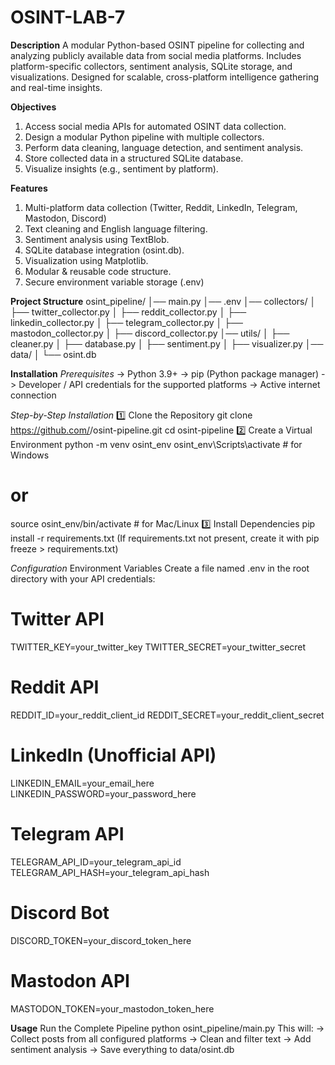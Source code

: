 # OSINT-LAB-7
**Description**
A modular Python-based OSINT pipeline for collecting and analyzing publicly available data from social media platforms. Includes platform-specific collectors, sentiment analysis, SQLite storage, and visualizations. Designed for scalable, cross-platform intelligence gathering and real-time insights.

**Objectives**
1. Access social media APIs for automated OSINT data collection.
2. Design a modular Python pipeline with multiple collectors.
3. Perform data cleaning, language detection, and sentiment analysis.
4. Store collected data in a structured SQLite database.
5. Visualize insights (e.g., sentiment by platform).

**Features**
1. Multi-platform data collection (Twitter, Reddit, LinkedIn, Telegram, Mastodon, Discord)
2. Text cleaning and English language filtering.
3. Sentiment analysis using TextBlob.
4. SQLite database integration (osint.db).
5. Visualization using Matplotlib.
6. Modular & reusable code structure.
7. Secure environment variable storage (.env)

**Project Structure**
osint_pipeline/
│── main.py
│── .env
│── collectors/
│    ├── twitter_collector.py
│    ├── reddit_collector.py
│    ├── linkedin_collector.py
│    ├── telegram_collector.py
│    ├── mastodon_collector.py
│    ├── discord_collector.py
│── utils/
│    ├── cleaner.py
│    ├── database.py
│    ├── sentiment.py
│    ├── visualizer.py
│── data/
│    └── osint.db

**Installation**
_Prerequisites_
-> Python 3.9+
-> pip (Python package manager)
-> Developer / API credentials for the supported platforms
-> Active internet connection

_Step-by-Step Installation_
1️⃣ Clone the Repository
git clone https://github.com/<your-username>/osint-pipeline.git
cd osint-pipeline
2️⃣ Create a Virtual Environment
python -m venv osint_env
osint_env\Scripts\activate      # for Windows
# or
source osint_env/bin/activate   # for Mac/Linux
3️⃣ Install Dependencies
pip install -r requirements.txt
(If requirements.txt not present, create it with pip freeze > requirements.txt)

_Configuration_
Environment Variables
Create a file named .env in the root directory with your API credentials:
# Twitter API
TWITTER_KEY=your_twitter_key
TWITTER_SECRET=your_twitter_secret

# Reddit API
REDDIT_ID=your_reddit_client_id
REDDIT_SECRET=your_reddit_client_secret

# LinkedIn (Unofficial API)
LINKEDIN_EMAIL=your_email_here
LINKEDIN_PASSWORD=your_password_here

# Telegram API
TELEGRAM_API_ID=your_telegram_api_id
TELEGRAM_API_HASH=your_telegram_api_hash

# Discord Bot
DISCORD_TOKEN=your_discord_token_here

# Mastodon API
MASTODON_TOKEN=your_mastodon_token_here

**Usage**
Run the Complete Pipeline
python osint_pipeline/main.py
This will:
-> Collect posts from all configured platforms
-> Clean and filter text
-> Add sentiment analysis
-> Save everything to data/osint.db






